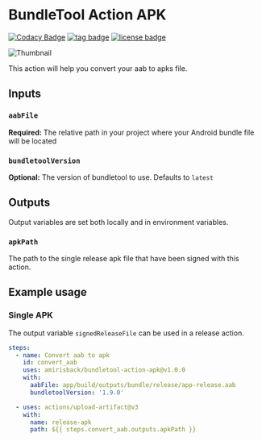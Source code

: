 # BundleTool Action APK
[![Codacy Badge](https://app.codacy.com/project/badge/Grade/667085e10b6740fda8942b1a11e5b866)](https://www.codacy.com/gh/amirisback/bundletool-action-apk/dashboard?utm_source=github.com&amp;utm_medium=referral&amp;utm_content=amirisback/bundletool-action-apk&amp;utm_campaign=Badge_Grade)
[![tag badge](https://img.shields.io/github/v/tag/amirisback/bundletool-action-apk)](https://github.com/amirisback/bundletool-action-apk/tags)
[![license badge](https://img.shields.io/github/license/amirisback/bundletool-action-apk)](./LICENSE)

![Thumbnail](thumbnails.jpeg)

This action will help you convert your aab to apks file.

## Inputs

### `aabFile`

**Required:** The relative path in your project where your Android bundle file will be located

### `bundletoolVersion`

**Optional:** The version of bundletool to use. Defaults to `latest`

## Outputs
Output variables are set both locally and in environment variables.

### `apkPath`
The path to the single release apk file that have been signed with this action.

## Example usage

### Single APK

The output variable `signedReleaseFile` can be used in a release action.

```yaml
steps:
  - name: Convert aab to apk
    id: convert_aab
    uses: amirisback/bundletool-action-apk@v1.0.0
    with:
      aabFile: app/build/outputs/bundle/release/app-release.aab
      bundletoolVersion: '1.9.0'

  - uses: actions/upload-artifact@v3
    with:
      name: release-apk
      path: ${{ steps.convert_aab.outputs.apkPath }}
```